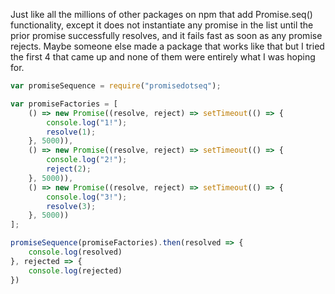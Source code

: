 Just like all the millions of other packages on npm that add Promise.seq() functionality, except it does not instantiate any promise in the list until the prior promise successfully resolves, and it fails fast as soon as any promise rejects.  Maybe someone else made a package that works like that but I tried the first 4 that came up and none of them were entirely what I was hoping for.

```js
var promiseSequence = require("promisedotseq");

var promiseFactories = [
	() => new Promise((resolve, reject) => setTimeout(() => {
		console.log("1!");
		resolve(1);
	}, 5000)),
	() => new Promise((resolve, reject) => setTimeout(() => {
		console.log("2!");
		reject(2);
	}, 5000)),
	() => new Promise((resolve, reject) => setTimeout(() => {
		console.log("3!");
		resolve(3);
	}, 5000))
];

promiseSequence(promiseFactories).then(resolved => {
	console.log(resolved)
}, rejected => {
	console.log(rejected)
})
```
